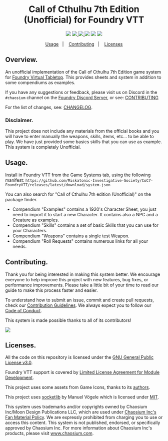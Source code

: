 <h1 align="center">Call of Cthulhu 7th Edition (Unofficial) for Foundry VTT</h1>
<p align="center">
  <img src="https://img.shields.io/github/repo-size/Miskatonic-Investigative-Society/CoC7-FoundryVTT.svg">
  <a href="https://github.com/Miskatonic-Investigative-Society/CoC7-FoundryVTT/commits/develop">
    <img src="https://img.shields.io/github/last-commit/Miskatonic-Investigative-Society/CoC7-FoundryVTT.svg">
  </a>
  <a href="https://github.com/Miskatonic-Investigative-Society/CoC7-FoundryVTT/issues">
    <img src="https://img.shields.io/github/issues/Miskatonic-Investigative-Society/CoC7-FoundryVTT.svg">
  </a>
  <img src="https://img.shields.io/github/license/Miskatonic-Investigative-Society/CoC7-FoundryVTT.svg">
  <img src="https://img.shields.io/github/downloads/Miskatonic-Investigative-Society/CoC7-FoundryVTT/latest/total">
  <img src="https://img.shields.io/github/downloads/Miskatonic-Investigative-Society/CoC7-FoundryVTT/total">
</p>
<p align="center">
  <a href="#usage">Usage</a>&nbsp;&nbsp;&nbsp;|&nbsp;&nbsp;&nbsp;
  <a href="#contributing">Contributing</a>&nbsp;&nbsp;&nbsp;|&nbsp;&nbsp;&nbsp;
  <a href="#licenses">Licenses</a>
</p>

## Overview.

An unofficial implementation of the Call of Cthulhu 7th Edition game system for [Foundry Virtual Tabletop](http://foundryvtt.com). This provides sheets and system in addition to some compendiums as examples.

If you have any suggestions or feedback, please visit us on Discord in the `#chaosium` channel on the [Foundry Discord Server](discord.gg/foundryvtt), or see: [CONTRIBUTING](https://github.com/Miskatonic-Investigative-Society/CoC7-FoundryVTT/blob/develop/.github/CONTRIBUTING.md)

For the list of changes, see: [CHANGELOG](https://github.com/Miskatonic-Investigative-Society/CoC7-FoundryVTT/blob/develop/.github/CHANGELOG.md).

### Disclaimer.

This project does not include any materials from the official books and you will have to enter manually the weapons, skills, items, etc… to be able to play. We have just provided some basics skills that you can use as example. This system is completely Unofficial.

## Usage.

Install in Foundry VTT from the Game Systems tab, using the following manifest:
`https://github.com/Miskatonic-Investigative-Society/CoC7-FoundryVTT/releases/latest/download/system.json`

You can also search for "Call of Cthulhu 7th edition (Unofficial)" on the package finder.

- Compendium "Examples" contains a 1920's Character Sheet, you just need to import it to start a new Character. It contains also a NPC and a Creature as examples.
- Compendium "Skills" contains a set of basic Skills that you can use for your Characters.
- Compendium "Weapons" contains a single test Weapon.
- Compendium "Roll Requests" contains numerous links for all your needs.

## Contributing.

Thank you for being interested in making this system better. We encourage everyone to help improve this project with new features, bug fixes, or performance improvements. Please take a little bit of your time to read our guide to make this process faster and easier.

To understand how to submit an issue, commit and create pull requests, check our [Contribution Guidelines](https://github.com/Miskatonic-Investigative-Society/CoC7-FoundryVTT/blob/develop/.github/CONTRIBUTING.md). We always expect you to follow our [Code of Conduct](https://github.com/Miskatonic-Investigative-Society/CoC7-FoundryVTT/blob/develop/.github/CODE_OF_CONDUCT.md).

This system is made possible thanks to all of its contributors!

<a href="https://github.com/Miskatonic-Investigative-Society/CoC7-FoundryVTT/graphs/contributors">
  <img src="https://contrib.rocks/image?repo=Miskatonic-Investigative-Society/CoC7-FoundryVTT" />
</a>

## Licenses.

All the code on this repository is licensed under the [GNU General Public License v3.0](https://github.com/Miskatonic-Investigative-Society/CoC7-FoundryVTT/blob/develop/LICENSE).

Foundry VTT support is covered by [Limited License Agreement for Module Development](https://foundryvtt.com/article/license/).

This project uses some assets from Game Icons, thanks to its [authors](https://game-icons.net/about.html#authors).

This project uses [socketlib](https://github.com/manuelVo/foundryvtt-socketlib) by Manuel Vögele which is licensed under [MIT](lib/socketlib/LICENSE).

This system uses trademarks and/or copyrights owned by Chaosium Inc/Moon Design Publications LLC, which are used under [Chaosium Inc's Fan Material Policy](https://www.chaosium.com/fan-material-policy/). We are expressly prohibited from charging you to use or access this content. This system is not published, endorsed, or specifically approved by Chaosium Inc. For more information about Chaosium Inc's products, please visit www.chaosium.com.
